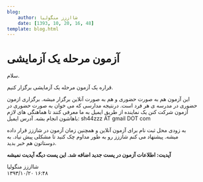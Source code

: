 ```yaml
---
blog:
    author: شااززز منگولیا
    date: [1393, 10, 20, 16, 48]
template: blog.html
---
```

# آزمون مرحله یک آزمایشی

<div class="cnt">
سلام.<p></p>

<p>قراره یک آزمون مرحله یک آزمایشی برگزار کنیم.</p>
<p>این آزمون هم به صورت حضوری و هم به صورت آنلاین برگزار میشه. برگزاری ازمون حضوری در مدرسه ی هر فرد است. درنتیجه مدارسی که می خوان به صورت حضوری در آزمون شرکت کنن یک نماینده از طریق ایمیل به ما معرفی کنند تا هماهنگی های لازم باهاشون انجام بشه. آدرس ایمیل: sh44zzz AT gmail DOT com</p>
<p>به زودی محل ثبت نام برای آزمون آنلاین و همچنین زمان آزمون در شاززز قرار داده میشه. پیشنهاد می کنم شاززز رو به طور مداوم چک کنید تا مشکلی پیش نیاد. به دوستاتون هم خبر بدید.</p>
<p><strong>آپدیت: اطلاعات آزمون در پست جدید اضافه شد. این پست دیگه آپدیت نمیشه</strong></p>
</div>

<div class="blog-info">
    <div class="blog-author">شااززز منگولیا</div>
    <div class="blog-date">۱۳۹۳/۱۰/۲۰ ۱۶:۴۸</div>
</div>

